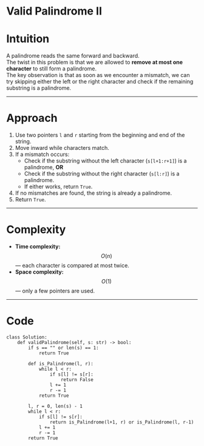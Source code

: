 # Valid Palindrome II

# Intuition

A palindrome reads the same forward and backward.  
The twist in this problem is that we are allowed to **remove at most one character** to still form a palindrome.  
The key observation is that as soon as we encounter a mismatch, we can try skipping either the left or the right character and check if the remaining substring is a palindrome.

---

# Approach

1. Use two pointers `l` and `r` starting from the beginning and end of the string.
2. Move inward while characters match.
3. If a mismatch occurs:
   - Check if the substring without the left character (`s[l+1:r+1]`) is a palindrome, **OR**
   - Check if the substring without the right character (`s[l:r]`) is a palindrome.
   - If either works, return `True`.
4. If no mismatches are found, the string is already a palindrome.
5. Return `True`.

---

# Complexity

- **Time complexity:** $$O(n)$$ — each character is compared at most twice.
- **Space complexity:** $$O(1)$$ — only a few pointers are used.

---

# Code

```python3 []
class Solution:
    def validPalindrome(self, s: str) -> bool:
        if s == "" or len(s) == 1:
            return True

        def is_Palindrome(l, r):
            while l < r:
                if s[l] != s[r]:
                    return False
                l += 1
                r -= 1
            return True

        l, r = 0, len(s) - 1
        while l < r:
            if s[l] != s[r]:
                return is_Palindrome(l+1, r) or is_Palindrome(l, r-1)
            l += 1
            r -= 1
        return True
```
